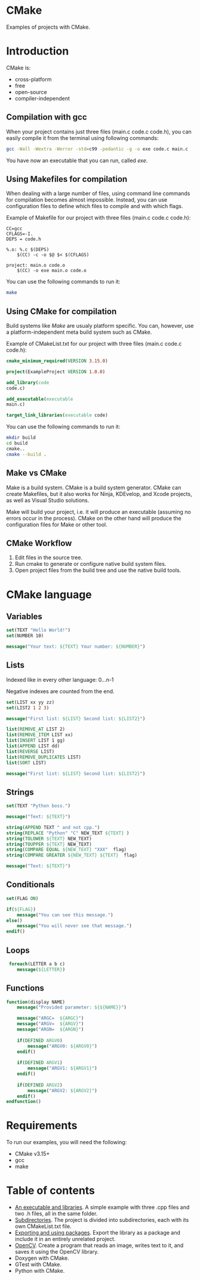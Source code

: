 # CMake
Examples of projects with CMake.

<h1>Introduction</h1>

CMake is:
* cross-platform
* free 
* open-source
* compiler-independent

<h2>Compilation with gcc</h2>

When your project contains just three files (main.c code.c code.h), you can easily compile it from the terminal using following commands:

```bash
gcc -Wall -Wextra -Werror -std=c99 -pedantic -g -o exe code.c main.c
```

You have now an executable that you can run, called <i>exe</i>.

<h2>Using Makefiles for compilation</h2>

When dealing with a large number of files, using command line commands for compilation becomes almost impossible.
Instead, you can use configuration files to define which files to compile and with which flags.

Example of Makefile for our project with three files (main.c code.c code.h):

```make
CC=gcc
CFLAGS=-I.
DEPS = code.h

%.o: %.c $(DEPS)
	$(CC) -c -o $@ $< $(CFLAGS)

project: main.o code.o 
	$(CC) -o exe main.o code.o 
```

You can use the following commands to run it:

```bash
make
```

<h2>Using CMake for compilation</h2>

Build systems like <i>Make</i> are usualy platform specific.
You can, however, use a platform-independent meta build system such as CMake.

Example of CMakeList.txt for our project with three files (main.c code.c code.h):

```CMake
cmake_minimum_required(VERSION 3.15.0)

project(ExampleProject VERSION 1.0.0)

add_library(code
code.c)

add_executable(executable
main.c)

target_link_libraries(executable code)
```

You can use the following commands to run it:

```bash
mkdir build
cd build
cmake..
cmake --build .
```

<h2>Make vs CMake</h2>

Make is a build system.
CMake is a build system generator.
CMake can create Makefiles, but it also works for Ninja, KDEvelop, and Xcode projects, as well as Visual Studio solutions.

Make will build your project, i.e. it will produce an executable (assuming no errors occur in the process). CMake on the other hand will produce the configuration files for Make or other tool.

<h2>CMake Workflow</h2>

1. Edit files in the source tree.
2. Run cmake to generate or configure native build system files.
3. Open project files from the build tree and use the native build tools.

<h1>CMake language</h1>

<h2>Variables</h2>

```CMake
set(TEXT "Hello World!")
set(NUMBER 10)

message("Your text: ${TEXT} Your number: ${NUMBER}")
```

<h2>Lists</h2>

Indexed like in every other language: 0...n-1

Negative indexes are counted from the end.

```CMake
set(LIST xx yy zz)
set(LIST2 1 2 3)

message("First list: ${LIST} Second list: ${LIST2}")

list(REMOVE_AT LIST 2)
list(REMOVE_ITEM LIST xx)
list(INSERT LIST 1 gg)
list(APPEND LIST dd)
list(REVERSE LIST)
list(REMOVE_DUPLICATES LIST)
list(SORT LIST)

message("First list: ${LIST} Second list: ${LIST2}")
```

<h2>Strings</h2>

```CMake
set(TEXT "Python boss.")

message("Text: ${TEXT}")

string(APPEND TEXT " and not cpp.")
string(REPLACE "Python" "C" NEW_TEXT ${TEXT} )
string(TOLOWER ${TEXT} NEW_TEXT)
string(TOUPPER ${TEXT} NEW_TEXT)
string(COMPARE EQUAL ${NEW_TEXT} "XXX"  flag)
string(COMPARE GREATER ${NEW_TEXT} ${TEXT}  flag)

message("Text: ${TEXT}")
```

<h2>Conditionals</h2>

```CMake
set(FLAG ON)

if(${FLAG})
	message("You can see this message.")
else()
	message("You will never see that message.")
endif()
```

<h2>Loops</h2>

```CMake
 foreach(LETTER a b c)
 	message(${LETTER})
```

<h2>Functions</h2>

```CMake
function(display NAME)
	message("Provided parameter: ${${NAME}}")

	message("ARGC=	${ARGC}")
	message("ARGV=	${ARGV}")
	message("ARGN=	${ARGN}")
	
	if(DEFINED ARGV0)
		message("ARGV0:	${ARGV0}")
	endif()
	
	if(DEFINED ARGV1)
		message("ARGV1:	${ARGV1}")
	endif()
	
	if(DEFINED ARGV2)
		message("ARGV2:	${ARGV2}")
	endif()
endfunction()
```


<h1>Requirements</h1>
 
To run our examples, you will need the following:

* CMake v3.15+
* gcc
* make

<h1>Table of contents</h1>

  - [An executable and libraries](https://github.com/djeada/CMake/tree/main/src/ExecutableAndLibraries). A simple example with three .cpp files and two .h files, all in the same folder.
  - [Subdirectories](https://github.com/djeada/CMake/tree/main/src/Subdirectories). The project is divided into subdirectories, each with its own CMakeList.txt file.
  - [Exporting and using packages](https://github.com/djeada/CMake/tree/main/src/ExportingAndUsingPackages). Export the library as a package and include it in an entirely unrelated project.
  - [OpenCV](https://github.com/djeada/CMake/tree/main/src/OpenCV). Create a program that reads an image, writes text to it, and saves it using the OpenCV library.
  - Doxygen with CMake.
  - GTest with CMake.
  - Python with CMake.

